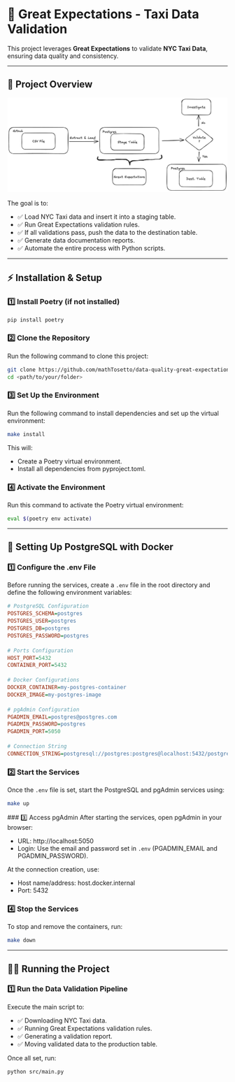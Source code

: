 # 🚕 Great Expectations - Taxi Data Validation

This project leverages **Great Expectations** to validate **NYC Taxi Data**, ensuring data quality and consistency.  

---

## 📌 **Project Overview**
![wap_archtecture](diagrams/wap_architecture.png)

The goal is to:
- ✅ Load NYC Taxi data and insert it into a staging table.
- ✅ Run Great Expectations validation rules.
- ✅ If all validations pass, push the data to the destination table.
- ✅ Generate data documentation reports.
- ✅ Automate the entire process with Python scripts.

---

## ⚡ **Installation & Setup**
### 1️⃣ **Install Poetry** (if not installed)
```sh
pip install poetry
```

### 2️⃣ Clone the Repository
Run the following command to clone this project:
```bash
git clone https://github.com/mathTosetto/data-quality-great-expectations.git
cd <path/to/your/folder>
```

### 3️⃣ Set Up the Environment
Run the following command to install dependencies and set up the virtual environment:
```bash
make install
```

This will:
- Create a Poetry virtual environment.
- Install all dependencies from pyproject.toml.

### 4️⃣ Activate the Environment
Run this command to activate the Poetry virtual environment:
```bash
eval $(poetry env activate)
```

---

## 🚀 Setting Up PostgreSQL with Docker

### 1️⃣ Configure the .env File
Before running the services, create a `.env` file in the root directory and define the following environment variables:
```ini
# PostgreSQL Configuration
POSTGRES_SCHEMA=postgres
POSTGRES_USER=postgres
POSTGRES_DB=postgres
POSTGRES_PASSWORD=postgres

# Ports Configuration
HOST_PORT=5432
CONTAINER_PORT=5432

# Docker Configurations
DOCKER_CONTAINER=my-postgres-container
DOCKER_IMAGE=my-postgres-image

# pgAdmin Configuration
PGADMIN_EMAIL=postgres@postgres.com
PGADMIN_PASSWORD=postgres
PGADMIN_PORT=5050

# Connection String
CONNECTION_STRING=postgresql://postgres:postgres@localhost:5432/postgres
```

### 2️⃣ Start the Services
Once the `.env` file is set, start the PostgreSQL and pgAdmin services using:
``` bash
make up
```

### 3️⃣ Access pgAdmin
After starting the services, open pgAdmin in your browser:

- URL: http://localhost:5050
- Login: Use the email and password set in `.env` (PGADMIN_EMAIL and PGADMIN_PASSWORD).

At the connection creation, use:
- Host name/address: host.docker.internal
- Port: 5432

### 4️⃣ Stop the Services
To stop and remove the containers, run:
```bash
make down
```

---

## 🏃‍♂️ Running the Project
### 1️⃣ Run the Data Validation Pipeline
Execute the main script to:
- ✅ Downloading NYC Taxi data.
- ✅ Running Great Expectations validation rules.
- ✅ Generating a validation report.
- ✅ Moving validated data to the production table.

Once all set, run:
```bash
python src/main.py
```
